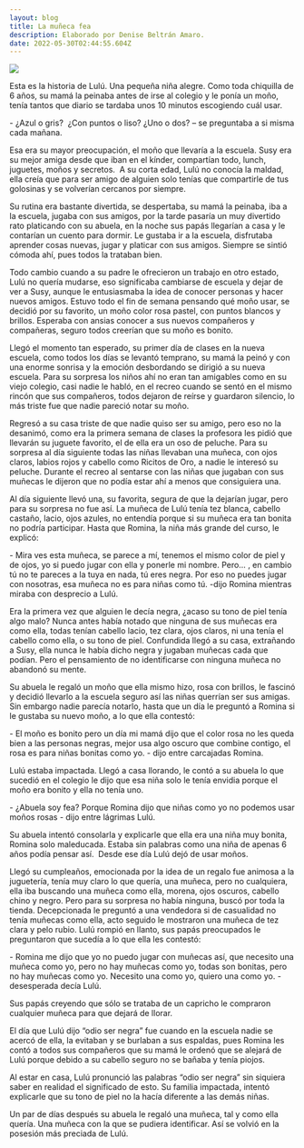 ```yaml
---
layout: blog
title: La muñeca fea
description: Elaborado por Denise Beltrán Amaro.
date: 2022-05-30T02:44:55.604Z
---
```

![](https://ocdn.eu/pulscms-transforms/1/FeGk9kuTURBXy85NjllMDY2NS02MDE4LTQ1ZjAtOWRlYS1jNGE3NjI0ODlhODcuanBlZ5GTBc0DFM0BvIGhMAE)

<!--StartFragment-->

Esta es la historia de Lulú. Una pequeña niña alegre. Como toda chiquilla de 6 años, su mamá la peinaba antes de irse al colegio y le ponía un moño, tenía tantos que diario se tardaba unos 10 minutos escogiendo cuál usar.

\- ¿Azul o gris?  ¿Con puntos o liso? ¿Uno o dos? – se preguntaba a si misma cada mañana.

Esa era su mayor preocupación, el moño que llevaría a la escuela. Susy era su mejor amiga desde que iban en el kínder, compartían todo, lunch, juguetes, moños y secretos.  A su corta edad, Lulú no conocía la maldad, ella creía que para ser amigo de alguien solo tenías que compartirle de tus golosinas y se volverían cercanos por siempre.

Su rutina era bastante divertida, se despertaba, su mamá la peinaba, iba a la escuela, jugaba con sus amigos, por la tarde pasaría un muy divertido rato platicando con su abuela, en la noche sus papás llegarían a casa y le contarían un cuento para dormir. Le gustaba ir a la escuela, disfrutaba aprender cosas nuevas, jugar y platicar con sus amigos. Siempre se sintió cómoda ahí, pues todos la trataban bien.

Todo cambio cuando a su padre le ofrecieron un trabajo en otro estado, Lulú no quería mudarse, eso significaba cambiarse de escuela y dejar de ver a Susy, aunque le entusiasmaba la idea de conocer personas y hacer nuevos amigos. Estuvo todo el fin de semana pensando qué moño usar, se decidió por su favorito, un moño color rosa pastel, con puntos blancos y brillos. Esperaba con ansias conocer a sus nuevos compañeros y compañeras, seguro todos creerían que su moño es bonito. 

Llegó el momento tan esperado, su primer día de clases en la nueva escuela, como todos los días se levantó temprano, su mamá la peinó y con una enorme sonrisa y la emoción desbordando se dirigió a su nueva escuela. Para su sorpresa los niños ahí no eran tan amigables como en su viejo colegio, casi nadie le habló, en el recreo cuando se sentó en el mismo rincón que sus compañeros, todos dejaron de reírse y guardaron silencio, lo más triste fue que nadie pareció notar su moño. 

Regresó a su casa triste de que nadie quiso ser su amigo, pero eso no la desanimó, como era la primera semana de clases la profesora les pidió que llevarán su juguete favorito, el de ella era un oso de peluche. Para su sorpresa al día siguiente todas las niñas llevaban una muñeca, con ojos claros, labios rojos y cabello como Ricitos de Oro, a nadie le interesó su peluche. Durante el recreo al sentarse con las niñas que jugaban con sus muñecas le dijeron que no podía estar ahí a menos que consiguiera una. 

Al día siguiente llevó una, su favorita, segura de que la dejarían jugar, pero para su sorpresa no fue así. La muñeca de Lulú tenía tez blanca, cabello castaño, lacio, ojos azules, no entendía porque si su muñeca era tan bonita no podría participar. Hasta que Romina, la niña más grande del curso, le explicó:

\- Mira ves esta muñeca, se parece a mí, tenemos el mismo color de piel y de ojos, yo si puedo jugar con ella y ponerle mi nombre. Pero… , en cambio tú no te pareces a la tuya en nada, tú eres negra. Por eso no puedes jugar con nosotras, esa muñeca no es para niñas como tú. -dijo Romina mientras miraba con desprecio a Lulú.

Era la primera vez que alguien le decía negra, ¿acaso su tono de piel tenía algo malo? Nunca antes había notado que ninguna de sus muñecas era como ella, todas tenían cabello lacio, tez clara, ojos claros, ni una tenía el cabello como ella, o su tono de piel. Confundida llegó a su casa, extrañando a Susy, ella nunca le había dicho negra y jugaban muñecas cada que podían. Pero el pensamiento de no identificarse con ninguna muñeca no abandonó su mente.

Su abuela le regaló un moño que ella mismo hizo, rosa con brillos, le fascinó y decidió llevarlo a la escuela seguro así las niñas querrían ser sus amigas. Sin embargo nadie parecía notarlo, hasta que un día le preguntó a Romina si le gustaba su nuevo moño, a lo que ella contestó:

\- El moño es bonito pero un día mi mamá dijo que el color rosa no les queda bien a las personas negras, mejor usa algo oscuro que combine contigo, el rosa es para niñas bonitas como yo. - dijo entre carcajadas Romina.

Lulú estaba impactada. Llegó a casa llorando, le contó a su abuela lo que sucedió en el colegio le dijo que esa niña solo le tenía envidia porque el moño era bonito y ella no tenía uno. 

\- ¿Abuela soy fea? Porque Romina dijo que niñas como yo no podemos usar moños rosas - dijo entre lágrimas Lulú.

Su abuela intentó consolarla y explicarle que ella era una niña muy bonita, Romina solo maleducada. Estaba sin palabras como una niña de apenas 6 años podía pensar así.  Desde ese día Lulú dejó de usar moños.

Llegó su cumpleaños, emocionada por la idea de un regalo fue animosa a la juguetería, tenía muy claro lo que quería, una muñeca, pero no cualquiera, ella iba buscando una muñeca como ella, morena, ojos oscuros, cabello chino y negro. Pero para su sorpresa no había ninguna, buscó por toda la tienda. Decepcionada le preguntó a una vendedora si de casualidad no tenía muñecas como ella, acto seguido le mostraron una muñeca de tez clara y pelo rubio. Lulú rompió en llanto, sus papás preocupados le preguntaron que sucedía a lo que ella les contestó:

\- Romina me dijo que yo no puedo jugar con muñecas así, que necesito una muñeca como yo, pero no hay muñecas como yo, todas son bonitas, pero no hay muñecas como yo. Necesito una como yo, quiero una como yo. - desesperada decía Lulú.

Sus papás creyendo que sólo se trataba de un capricho le compraron cualquier muñeca para que dejará de llorar.

El día que Lulú dijo “odio ser negra” fue cuando en la escuela nadie se acercó de ella, la evitaban y se burlaban a sus espaldas, pues Romina les contó a todos sus compañeros que su mamá le ordenó que se alejará de Lulú porque debido a su cabello seguro no se bañaba y tenía piojos. 

Al estar en casa, Lulú pronunció las palabras “odio ser negra” sin siquiera saber en realidad el significado de esto. Su familia impactada, intentó explicarle que su tono de piel no la hacía diferente a las demás niñas.

Un par de días después su abuela le regaló una muñeca, tal y como ella quería. Una muñeca con la que se pudiera identificar. Así se volvió en la posesión más preciada de Lulú. 



<!--EndFragment-->